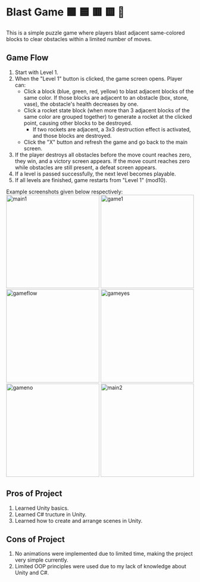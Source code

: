 # Blast Game 🟩 🟦 🟥 🟨 🚀
This is a simple puzzle game where players blast adjacent same-colored blocks to clear obstacles within a limited number of moves.

## Game Flow
1) Start with Level 1.
2) When the "Level 1" button is clicked, the game screen opens. Player can:
   - Click a block (blue, green, red, yellow) to blast adjacent blocks of the same color. If those blocks are adjacent to an obstacle (box, stone, vase), the obstacle's health decreases by one.
   - Click a rocket state block (when more than 3 adjacent blocks of the same color are grouped together) to generate a rocket at the clicked point, causing other blocks to be destroyed.
     -  If two rockets are adjacent, a 3x3 destruction effect is activated, and those blocks are destroyed. 
   - Click the "X" button and refresh the game and go back to the main screen.
3) If the player destroys all obstacles before the move count reaches zero, they win, and a victory screen appears. If the move count reaches zero while obstacles are still present, a defeat screen appears.
4) If a level is passed successfully, the next level becomes playable.
5) If all levels are finished, game restarts from "Level 1" (mod10).
  
Example screenshots given below respectively: <br>
<img height="250" alt="main1" src="https://github.com/user-attachments/assets/73124a95-332a-404d-a309-ee3e15d260a7" />
<img height="250" alt="game1" src="https://github.com/user-attachments/assets/516b8980-828c-4ca6-b9d1-01d2b5df7817" />
<img height="250" alt="gameflow" src="https://github.com/user-attachments/assets/0ecc2b0d-28e8-47b3-a986-32cc73b8b050" />
<img height="250" alt="gameyes" src="https://github.com/user-attachments/assets/1cb76890-397d-448d-9e10-48959c519a3e" />
<img height="250" alt="gameno" src="https://github.com/user-attachments/assets/f50bd252-da81-417e-93ba-39f5526a33cb" />
<img height="250" alt="main2" src="https://github.com/user-attachments/assets/d0b9f8c1-2485-45d4-ae33-953957708e52" />

## Pros of Project 
1) Learned Unity basics.
2) Learned C# tructure in Unity.
3) Learned how to create and arrange scenes in Unity.

## Cons of Project
1) No animations were implemented due to limited time, making the project very simple currently.
2) Limited OOP principles were used due to my lack of knowledge about Unity and C#.

